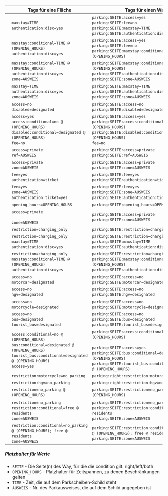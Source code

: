 |                                                              | Tags für eine Fläche                                         | Tags für einen Way                                           |
| ------------------------------------------------------------ | ------------------------------------------------------------ | ------------------------------------------------------------ |
| ![314_1040-32](img/314_1040-32.png)                          | `maxstay=TIME`<br />`authentication:disc=yes`                | `parking:SEITE:access=yes`<br />`parking:SEITE:fee=no`<br />`parking:SEITE:maxstay=TIME`<br />`parking:SEITE:authentication:disc=yes` |
| ![314_1040-32_1042-33](img/314_1040-32_1042-33.png)          | `maxstay:conditional=TIME @ (OPENING_HOURS)`<br />`authentication:disc=yes` | `parking:SEITE:access=yes`<br />`parking:SEITE:fee=no`<br />`parking:SEITE:maxstay:conditional=TIME @ (OPENING_HOURS)` |
| ![314_1040-32_1042-33_1020-32](img/314_1040-32_1042-33_1020-32.png) | `maxstay:conditional=TIME @ (OPENING_HOURS)`<br />`authentication:disc=yes`<br />`zone=AUSWEIS` | `parking:SEITE:maxstay:conditional=TIME @ (OPENING_HOURS)`<br />`parking:SEITE:authentication:disc=yes`<br />`parking:SEITE:zone=AUSWEIS` |
| ![314_1040-32_1020-32](img/314_1040-32_1020-32.png) | `maxstay=TIME`<br />`authentication:disc=yes`<br />`zone=AUSWEIS` | `parking:SEITE:maxstay=TIME`<br />`parking:SEITE:authentication:disc=yes`<br />`parking:SEITE:zone=AUSWEIS` |
| ![314_1044-10](img/314_1044-10.png)                          | `access=no`<br />`disabled=designated`                       | `parking:SEITE:access=no`<br />`parking:SEITE:disabled=designated` |
| ![314_1044-10_1042-33](img/314_1044-10_1042-33.png)          | `access=yes`<br />`access:conditional=no @ (OPENING_HOURS)`<br />`disabled:conditional=designated @ (OPENING_HOURS)`<br />`fee=no` | `parking:SEITE:access=yes`<br />`parking:SEITE:access:conditional=no @ (OPENING_HOURS)`<br />`parking:SEITE:disabled:conditional=designated @ (OPENING_HOURS)`<br />`fee=no` |
| ![314_1044-11](img/314_1044-11.png)                          | `access=private`<br />`ref=AUSWEIS`                          | `parking:SEITE:access=private`<br />`parking:SEITE:ref=AUSWEIS` |
| ![314_1044-30](img/314_1044-30.png)                          | `access=private`<br />`zone=AUSWEIS`                         | `parking:SEITE:access=private`<br />`parking:SEITE:zone=AUSWEIS` |
| ![314_1053-31](img/314_1053-31.png)                          | `fee=yes`<br />`authentication=ticket`                       | `parking:SEITE:fee=yes`<br />`parking:SEITE:authentication=ticket` |
| ![314_1053-31_1020-32](img/314_1053-31_1020-32.png)          | `fee=yes`<br />`zone=AUSWEIS`<br />`authentication:ticket=yes` | `parking:SEITE:fee=yes`<br />`parking:SEITE:zone=AUSWEIS`<br />`parking:SEITE:authentication:ticket=yes` |
| ![314_1042-33](img/314_1042-33.png)                          | `opening_hours=OPENING_HOURS`                                | `parking:SEITE:opening_hours=OPENING_HOURS`                  |
| ![314.1_1044-30](img/314.1_1044-30.png) | `access=private`<br /><br />`zone=AUSWEIS`                   | `parking:SEITE:access=private`<br />`parking:SEITE:zone=AUSWEIS` |
| ![314_1050-32](img/314_1050-32.png) | `restriction=charging_only`                                  | `parking:SEITE:restriction=charging_only`                    |
| ![314_1050-32_1040-32](img/314_1050-32_1040-32.png) | `restriction=charging_only`<br />`maxstay=TIME`<br />`authentication:disc=yes` | `parking:SEITE:restriction=charging_only`<br />`parking:SEITE:maxstay=TIME`<br />`parking:SEITE:authentication:disc=yes` |
| ![314_1050-32_1040-32_1042-33](img/314_1050-32_1040-32_1042-33.png) | `restriction=charging_only`<br />`maxstay:conditional=TIME @ (OPENING_HOURS)`<br />`authentication:disc=yes` | `parking:SEITE:restriction=charging_only`<br />`parking:SEITE:maxstay:conditional=TIME @ (OPENING_HOURS)`<br />`parking:SEITE:authentication:disc=yes` |
| ![314_1010-58](img/314_1010-58.png)                          | `access=no`<br />`motorcar=designated`                       | `parking:SEITE:access=no`<br />`parking:SEITE:motorcar=designated` |
| ![314_1010-51](img/314_1010-51.png)                          | `access=no`<br />`hgv=designated`                            | `parking:SEITE:access=no`<br />`parking:SEITE:hgv=designated` |
| ![314_1010-62](img/314_1010-62.png)                          | `access=no`<br />`motorcycle=designated`                     | `parking:SEITE:access=no`<br />`parking:SEITE:motorcycle=designated` |
| ![314_1010-57](img/314_1010-57.png) | `access=no`<br />`bus=designated`<br />`tourist_bus=designated` | `parking:SEITE:access=no`<br />`parking:SEITE:bus=designated`<br />`parking:SEITE:tourist_bus=designated` |
| ![314_1010-57_1042-33](img/314_1010-57_1042-33.png)          | `access:conditional=no @ (OPENING_HOURS)`<br />`bus:conditional=designated @ (OPENING_HOURS)`<br />`tourist_bus:conditional=designated @ (OPENING_HOURS)`<br />`access=yes`<br /> | `parking:SEITE:access:conditional=no @ (OPENING_HOURS)`<br /><br />`parking:SEITE:access=yes` <br />`parking:SEITE:bus:conditional=designated @ (OPENING_HOURS)`<br />`parking:SEITE:tourist_bus:conditional=designated @ (OPENING_HOURS)` |
| ![286_1010-62](img/286_1010-62.png)                          | `restriction:motorcycle=no_parking`                          | `parking:right:restriction:motorcycle=no_parking`            |
| ![286_1010-51](img/286_1010-51.png)                          | `restriction:hgv=no_parking`                                 | `parking:right:restriction:hgv=no_parking`                   |
| ![286_1042-33](img/286_1042-33.png)                          | `restriction=no_parking @ (OPENING_HOURS)`                   | `parking:SEITE:restriction=no_parking @ (OPENING_HOURS)`     |
| ![286_1020-32](img/286_1020-32.png)                          | `restriction=no_parking`<br />`restriction:conditional=free @ residents`<br />`zone=AUSWEIS` | `parking:SEITE:restriction=no_parking`<br />`parking:SEITE:restriction:conditional=free @ residents`<br />`parking:SEITE:zone=AUSWEIS` |
| ![286_1042-33_1020-32](img/286_1042-33_1020-32.png) | `restriction:conditional=no_parking @ (OPENING_HOURS); free @ residents`<br />`zone=AUSWEIS` | `parking:SEITE:restriction:conditional=no_parking @ (OPENING_HOURS); free @ residents`<br />`parking:SEITE:zone=AUSWEIS` |



##### Platzhalter für Werte

- `SEITE` - Die Seite(n) des Way, für die die condition gilt. right/left/both
- `OPENING_HOURS` - Platzhalter für Zeitspannen, zu denen Beschränkungen gelten
- `TIME` - Zeit, die auf dem Parkscheiben-Schild steht
- `AUSWEIS` - Nr. des Parkausweises, die auf dem Schild angegeben ist